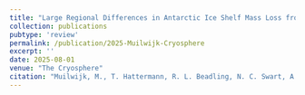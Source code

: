 ```yaml
---
title: "Large Regional Differences in Antarctic Ice Shelf Mass Loss from Southern Ocean Warming and Meltwater Feedbacks"
collection: publications
pubtype: 'review'
permalink: /publication/2025-Muilwijk-Cryosphere
excerpt: ''
date: 2025-08-01
venue: "The Cryosphere"
citation: "Muilwijk, M., T. Hattermann, R. L. Beadling, N. C. Swart, A. Nummelin, C. Guo, D. M. Chandler, P. Langebroek, S. Zhou, P. Dutrieux, J.-J. Chen, C. Danek, M. H. England, S. M. Griffies, F. A. Haumann, A. Juling, O. Jouet, Q. Li, T. Martin, J. Marshall, A. G. Pauling, A. Purich, Z. Song, I. J. Smith, M. Thomas, I. Trombini, E. van der Linden, and X. Xu  &quot;Large Regional Differences in Antarctic Ice Shelf Mass Loss from Southern Ocean Warming and Meltwater Feedbacks&quot; <i>The Cryosphere</i>. (under review)"
---
```

